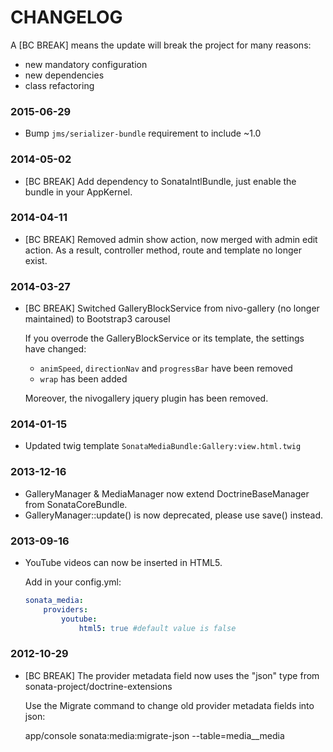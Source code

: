 CHANGELOG
=========

A [BC BREAK] means the update will break the project for many reasons:

* new mandatory configuration
* new dependencies
* class refactoring

### 2015-06-29

* Bump `jms/serializer-bundle` requirement to include ~1.0

### 2014-05-02

* [BC BREAK] Add dependency to SonataIntlBundle, just enable the bundle in your AppKernel.

### 2014-04-11

* [BC BREAK] Removed admin show action, now merged with admin edit action. As a result, controller method, route and template no longer exist.

### 2014-03-27

* [BC BREAK] Switched GalleryBlockService from nivo-gallery (no longer maintained) to Bootstrap3 carousel

    If you overrode the GalleryBlockService or its template, the settings have changed:

    * ``animSpeed``, ``directionNav`` and ``progressBar`` have been removed
    * ``wrap`` has been added

    Moreover, the nivogallery jquery plugin has been removed.

### 2014-01-15

* Updated twig template ``SonataMediaBundle:Gallery:view.html.twig``

### 2013-12-16

* GalleryManager & MediaManager now extend DoctrineBaseManager from SonataCoreBundle.
* GalleryManager::update() is now deprecated, please use save() instead.

### 2013-09-16

* YouTube videos can now be inserted in HTML5.

  Add in your config.yml:
  ```yaml
  sonata_media:
      providers:
          youtube:
              html5: true #default value is false
  ```

### 2012-10-29

* [BC BREAK] The provider metadata field now uses the "json" type from sonata-project/doctrine-extensions

  Use the Migrate command to change old provider metadata fields into json:

  app/console sonata:media:migrate-json --table=media__media
